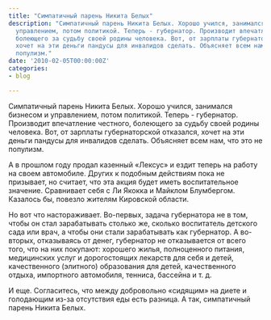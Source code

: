```yaml
---
title: "Симпатичный парень Никита Белых"
description: "Симпатичный парень Никита Белых. Хорошо учился, занимался бизнесом и
  управлением, потом политикой. Теперь - губернатор. Производит впечатление честного,
  болеющего за судьбу своей родины человека. Вот, от зарплаты губернаторской отказался,
  хочет на эти деньги пандусы для инвалидов сделать. Объясняет всем нам, что это не
  популизм."
date: '2010-02-05T00:00:00Z'
categories:
- blog

---
```

Симпатичный парень Никита Белых. Хорошо учился, занимался бизнесом и управлением, потом политикой. Теперь - губернатор. Производит впечатление честного, болеющего за судьбу своей родины человека. Вот, от зарплаты губернаторской отказался, хочет на эти деньги пандусы для инвалидов сделать. Объясняет всем нам, что это не популизм.

А в прошлом году продал казенный «Лексус» и ездит теперь на работу на своем автомобиле. Других к подобным действиям пока не призывает, но считает, что эта акция будет иметь воспитательное значение. Сравнивает себя с Ли Якокка и Майклом Блумбергом. Казалось бы, повезло жителям Кировской области.

Но вот что настораживает. Во-первых, задача губернатора не в том, чтобы он стал зарабатывать столько же, сколько воспитатель детского сада или врач, а чтобы они стали зарабатывать как губернатор. А во-вторых, отказываясь от денег, губернатор не отказывается от всего того, что на них покупают: хорошего жилья, полноценного питания, медицинских услуг и дорогостоящих лекарств для себя и детей, качественного (элитного) образования для детей, качественного отдыха, импортного автомобиля, тенниса, бассейна и т. д.

И еще. Согласитесь, что между добровольно «сидящим» на диете и голодающим из-за отсутствия еды есть разница. А так, симпатичный парень Никита Белых.

